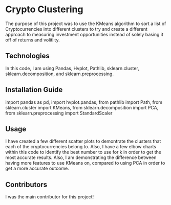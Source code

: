# Crypto Clustering

The purpose of this project was to use the KMeans algorithm to sort a list of Cryptocurrencies into different clusters to try and create a different approach to measuring investment opportunities instead of solely basing it off of returns and volitlity.

## Technologies

In this code, I am using Pandas, Hvplot, Pathlib, sklearn.cluster, sklearn.decomposition, and sklearn.preprocessing.


## Installation Guide

import pandas as pd,
import hvplot.pandas,
from pathlib import Path,
from sklearn.cluster import KMeans,
from sklearn.decomposition import PCA,
from sklearn.preprocessing import StandardScaler

## Usage

I have created a few different scatter plots to demontrate the clusters that each of the cryptocurrencies belong to. Also, I have a few elbow charts within this code to identify the best number to use for k in order to get the most accurate results. Also, I am demonstrating the difference between having more features to use KMeans on, compared to using PCA in order to get a more accurate outcome.

## Contributors

I was the main contributor for this project!
